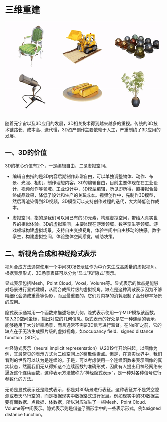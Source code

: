 # 三维重建

<div align=center>
<img src="./imgs/1.gif" width="800" height="300">
</div>
<div align=center></div>

随着元宇宙以及3D应用的发展，3D相关技术得到越来越多的重视。传统的3D技术链路长、成本高、迭代慢，3D资产创作主要依赖于人工，严重制约了3D应用的发展。

## 一、3D的价值

3D的核心价值有2个，一是编辑自由，二是虚拟空间。

* 编辑自由指的是3D内容后期制作非常自由，可以单独调整物体、动作、布景、光照、相机，制作理想内容。3D的编辑自由，目前主要体现在在工业设计、视频创作等领域。工业设计中，3D模型编辑，所见即所得，直接拟合最终成品效果，降低了设计和生产的关联成本。视频创作中，先制作3D模型，然后再渲染得到2D视频，3D模型可以支持创作过程的迭代，大大降低创作成本。

* 虚拟空间，指的是我们可以用已有的3D元素，构建虚拟空间，带给人真实世界的相似体验。3D的虚拟空间，主要体现在游戏领域、数字孪生等领域。游戏领域构建虚拟场景，支持自由变换视角，体验空间中自由移动的快感。数字孪生，构建虚拟空间，体验整体空间感觉，辅助决策。

## 二、新视角合成和神经隐式表示

视角合成方法通常使用一个中间3D场景表征作为中介来生成高质量的虚拟视角。根据表示形式，3D场景表征可以分为“显式”和“隐式”表示。

显式表示包括Mesh，Point Cloud，Voxel，Volume等。显式表示的优点是能够对场景进行显式建模，从而合成照片级的虚拟视角。缺点是这种离散表示因为不够精细化会造成重叠等伪影，而且最重要的，它们对内存的消耗限制了高分辨率场景的应用。

隐式表示通常用一个函数来描述场景几何。隐式表示使用一个MLP模拟该函数，输入3D空间坐标，输出对应的几何信息。隐式表示的好处是它一种连续的表示，能够适用于大分辨率场景，而且通常不需要3D信号进行监督。在NeRF之前，它的缺点在于无法生成照片级的虚拟视角，如occupancy field、signed distance function（SDF）。

神经隐式表示（neural implicit representation）从2019年开始兴起。以图像为例，其最常见的表示方式为二维空间上的离散像素点。但是，在真实世界中，我们看到的世界可以认为是连续的。于是，可以考虑使用一个连续函数来表示图像的真实状态，然而我们无从得知这个连续函数的准确形式，因此有人提出用神经网络来逼近这个连续函数，这种表示方法被称为“神经隐式表示”，是一种对各种信号进行参数化的方法。

无论是显式表示还是隐式表示，都是对3D场景进行表征。这种表征并不是凭空臆测或者天马行空的，而是根据现实中数据格式进行发展。例如现实中的3D数据主要有面数据、点数据、体数据，所以对应催生了一些Mesh、Point Cloud、Volume等中间表示。隐式表示则是借鉴了图形学中的一些表示形式，例如signed distance function。
